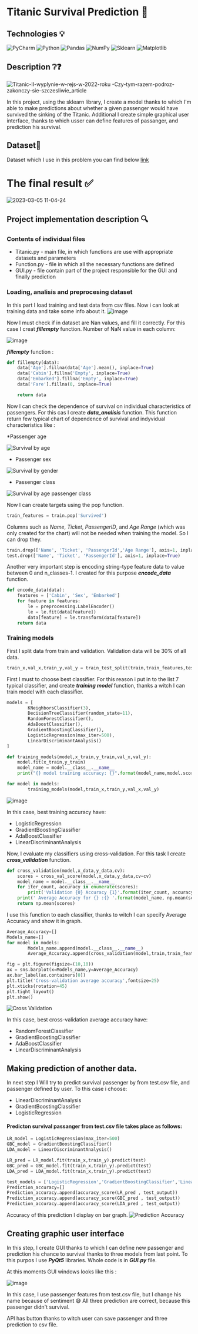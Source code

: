 # Titanic Survival Prediction 🚢
## Technologies 💡
![PyCharm](https://img.shields.io/badge/pycharm-143?style=for-the-badge&logo=pycharm&logoColor=black&color=black&labelColor=green)
![Python](https://img.shields.io/badge/python-3670A0?style=for-the-badge&logo=python&logoColor=ffdd54)
![Pandas](https://img.shields.io/badge/pandas-%23150458.svg?style=for-the-badge&logo=pandas&logoColor=white)
![NumPy](https://img.shields.io/badge/numpy-%23013243.svg?style=for-the-badge&logo=numpy&logoColor=white)
![Sklearn](https://img.shields.io/badge/scikit--learn-%23F7931E.svg?style=for-the-badge&logo=scikit-learn&logoColor=white)
![Matplotlib](https://img.shields.io/badge/Matplotlib-%23ffffff.svg?style=for-the-badge&logo=Matplotlib&logoColor=black)


## Description ❔❓
![Titanic-II-wyplynie-w-rejs-w-2022-roku -Czy-tym-razem-podroz-zakonczy-sie-szczesliwie_article](https://user-images.githubusercontent.com/122997699/221285433-66d6c0a8-2f9c-4875-ad10-cdfd10f734b5.jpg)

In this project, using the sklearn library, I create a model thanks to which I'm able to make predictions about whether a given passenger would have survived the sinking of the Titanic.
Additional I create  simple graphical user interface, thanks to which usser can define features of passanger, and prediction his survival. 

## Dataset📁

Dataset which I use in this problem you can find below [link](https://www.kaggle.com/c/titanic)

# The final result ✅
![2023-03-05 11-04-24](https://user-images.githubusercontent.com/122997699/222954341-631b6e72-dd7e-45b2-a24d-1b1234b7116c.gif)

## Project implementation description 🔍

### Contents of individual files

* Titanic.py - main file, in which functions are use with appropriate datasets and parameters
* Function.py - file in which all the necessary functions are defined 
* GUI.py - file contain part of the project responsible for the GUI and finally prediction

### Loading, analisis and preprocesing dataset
In this part I load training and test data from csv files. Now i can look at training data and take some info about it.
![image](https://user-images.githubusercontent.com/122997699/221366208-db08e8ef-06de-47c2-a482-8e7d2d55006c.png)

Now I must check if in dataset are Nan values, and fill it correctly. For this case I creat ***fillempty*** function.
Number of NaN value in each column:

![image](https://user-images.githubusercontent.com/122997699/221366532-81470930-d916-41b6-a053-362e87a0f0bb.png)

***fillempty*** function : 
```python
def fillempty(data):
    data['Age'].fillna(data['Age'].mean(), inplace=True)
    data['Cabin'].fillna('Empty', inplace=True)
    data['Embarked'].fillna('Empty', inplace=True)
    data['Fare'].fillna(0, inplace=True)

    return data
```

Now I can check the dependence of survival on individual characteristics of passengers. For this cas I create ***data_analisis*** function. This function return few typical chart of dependence of survival and indyvidual characteristics like :

*Passenger age

![Survival by age](https://user-images.githubusercontent.com/122997699/221367281-8b4a8d4a-b8d4-4233-ba37-44e80342254a.png)

* Passenger sex

![Survival by gender](https://user-images.githubusercontent.com/122997699/221367296-aebfea51-4147-420c-a6ab-29c6c0e48961.png)

* Passenger class

![Survival by age passenger class](https://user-images.githubusercontent.com/122997699/221367287-f3679705-8c1d-4d8f-97ef-3fd62ed596e6.png)

Now I can create targets using the pop function. 

```python
train_features = train.pop('Survived')
```
Columns such as _Name_, _Ticket_, _PassengerID_, and _Age Range_ (which was only created for the chart) will not be needed when training the model. So I can drop they. 
```python
train.drop(['Name', 'Ticket', 'PassengerId','Age Range'], axis=1, inplace=True)
test.drop(['Name', 'Ticket', 'PassengerId'], axis=1, inplace=True)
```
Another very important step is encoding string-type feature data to value between 0 and n_classes-1. I created for this purpose ***encode_data*** function. 
```python
def encode_data(data):
    features = ['Cabin', 'Sex', 'Embarked']
    for feature in features:
        le = preprocessing.LabelEncoder()
        le = le.fit(data[feature])
        data[feature] = le.transform(data[feature])
    return data
```
### Training models

First I split data from train and validation. Validation data will be 30% of all data. 
```python
train_x,val_x,train_y,val_y = train_test_split(train,train_features,test_size=.30,random_state=42)
```

First I must to choose best classifier. For this reason i put in to the list 7 typical classifier, and create ***training model*** function, thanks a witch I can train model with each classifier.
```python
models = [
        KNeighborsClassifier(3),
        DecisionTreeClassifier(random_state=11),
        RandomForestClassifier(),
        AdaBoostClassifier(),
        GradientBoostingClassifier(),
        LogisticRegression(max_iter=500),
        LinearDiscriminantAnalysis()
]
```
```python
def training_models(model,x_train,y_train,val_x,val_y):
    model.fit(x_train,y_train)
    model_name = model.__class__.__name__
    print("{} model training accuracy: {}".format(model_name,model.score(val_x,val_y)))
```
```python
for model in models:
        training_models(model,train_x,train_y,val_x,val_y)
```
![image](https://user-images.githubusercontent.com/122997699/221405966-b867b7ef-fe05-425d-af69-cded88f1413a.png)

In this case, best training accuracy have:
* LogisticRegression
* GradientBoostingClassifier
* AdaBoostClassifier
* LinearDiscriminantAnalysis

Now, I evaluate my classifiers using cross-validation. For this task I create ***cross_validation*** function. 
```python
def cross_validation(model,x_data,y_data,cv):
    scores = cross_val_score(model,x_data,y_data,cv=cv)
    model_name = model.__class__.__name__
    for iter_count, accuracy in enumerate(scores):
        print('Validation {0} Accuracy {1}'.format(iter_count, accuracy))
    print(' Average Accuracy for {} :{} '.format(model_name, np.mean(scores)))
    return np.mean(scores)
```
I use this function to each classifier, thanks to witch I can specify Average Accuracy and show it in graph. 
```python
Average_Accuracy=[]
Models_name=[]
for model in models:
        Models_name.append(model.__class__.__name__)
        Average_Accuracy.append(cross_validation(model,train,train_features,5))

fig = plt.figure(figsize=(10,10))
ax = sns.barplot(x=Models_name,y=Average_Accuracy)
ax.bar_label(ax.containers[0])
plt.title('Cross-validation average accuracy',fontsize=25)
plt.xticks(rotation=45)
plt.tight_layout()
plt.show()
```
![Cross Validation](https://user-images.githubusercontent.com/122997699/221407401-30a8a59d-bde2-4ebb-9fdb-b8cd15983efa.png)

In this case, best  cross-validation average accuracy have:
* RandomForestClassifier
* GradientBoostingClassifier
* AdaBoostClassifier
* LinearDiscriminantAnalysis


## Making prediction of another data.
In next step I Will try to predict survival passenger by  from test.csv file, and passenger defined by user.
To this case i choose:
* LinearDiscriminantAnalysis
* GradientBoostingClassifier
* LogisticRegression

#### Predicton survival passanger from test.csv file takes place as follows:
```python
LR_model = LogisticRegression(max_iter=500)
GBC_model = GradientBoostingClassifier()
LDA_model = LinearDiscriminantAnalysis()

LR_pred = LR_model.fit(train_x,train_y).predict(test)
GBC_pred = GBC_model.fit(train_x,train_y).predict(test)
LDA_pred = LDA_model.fit(train_x,train_y).predict(test)

test_models = ['LogisticRegression','GradientBoostingClassifier','LinearDiscriminantAnalysis']
Prediction_accuracy=[]
Prediction_accuracy.append(accuracy_score(LR_pred , test_output))
Prediction_accuracy.append(accuracy_score(GBC_pred , test_output))
Prediction_accuracy.append(accuracy_score(LDA_pred , test_output))

```

Accuracy of this prediction I display on bar graph.
![Prediction Accuracy](https://user-images.githubusercontent.com/122997699/222149187-d4488a18-1418-49d3-a638-271f8224bb32.png)


## Creating graphic user interface

In this step, I create GUI thanks to which I can define new passenger and prediction his chance to survival thanks to three models from last point.
To this purpos I use ***PyQt5*** libraries. Whole code is in ***GUI.py*** file. 

At this moments GUI windows looks like this : 

![image](https://user-images.githubusercontent.com/122997699/222891372-8f7fb43b-7874-4fbe-ada6-f374c5efa3a7.png)

In this case, I use passenger features from test.csv file, but I change his name because of sentiment 😅
All three prediction are correct, because this passenger didn't survival.

API has button thanks to witch user can save passenger and three prediction to csv file.


